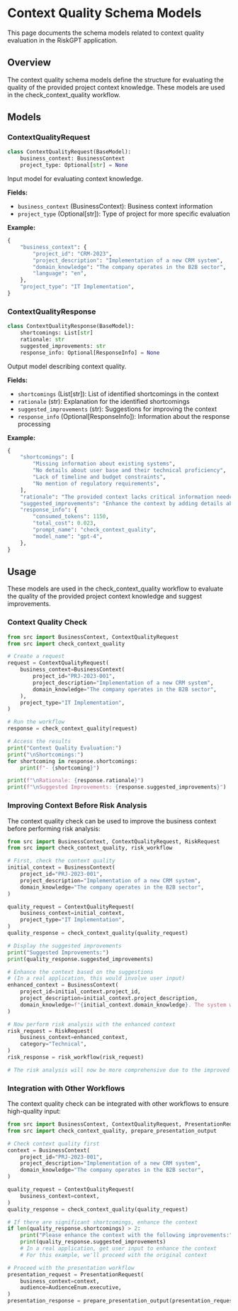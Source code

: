 # Context Quality Schema Models

This page documents the schema models related to context quality evaluation in the RiskGPT application.

## Overview

The context quality schema models define the structure for evaluating the quality of the provided project context knowledge. These models are used in the check_context_quality workflow.

## Models

### ContextQualityRequest

```python
class ContextQualityRequest(BaseModel):
    business_context: BusinessContext
    project_type: Optional[str] = None
```

Input model for evaluating context knowledge.

**Fields:**
- `business_context` (BusinessContext): Business context information
- `project_type` (Optional[str]): Type of project for more specific evaluation

**Example:**
```python
{
    "business_context": {
        "project_id": "CRM-2023",
        "project_description": "Implementation of a new CRM system",
        "domain_knowledge": "The company operates in the B2B sector",
        "language": "en",
    },
    "project_type": "IT Implementation",
}
```

### ContextQualityResponse

```python
class ContextQualityResponse(BaseModel):
    shortcomings: List[str]
    rationale: str
    suggested_improvements: str
    response_info: Optional[ResponseInfo] = None
```

Output model describing context quality.

**Fields:**
- `shortcomings` (List[str]): List of identified shortcomings in the context
- `rationale` (str): Explanation for the identified shortcomings
- `suggested_improvements` (str): Suggestions for improving the context
- `response_info` (Optional[ResponseInfo]): Information about the response processing

**Example:**
```python
{
    "shortcomings": [
        "Missing information about existing systems",
        "No details about user base and their technical proficiency",
        "Lack of timeline and budget constraints",
        "No mention of regulatory requirements",
    ],
    "rationale": "The provided context lacks critical information needed for a comprehensive risk assessment of a CRM implementation project. Information about existing systems is essential for identifying integration risks, while understanding the user base helps assess adoption risks.",
    "suggested_improvements": "Enhance the context by adding details about existing systems that will integrate with the new CRM, describe the user base and their technical proficiency, specify timeline and budget constraints, and outline any regulatory requirements that may impact the implementation.",
    "response_info": {
        "consumed_tokens": 1150,
        "total_cost": 0.023,
        "prompt_name": "check_context_quality",
        "model_name": "gpt-4",
    },
}
```

## Usage

These models are used in the check_context_quality workflow to evaluate the quality of the provided project context knowledge and suggest improvements.

### Context Quality Check

```python
from src import BusinessContext, ContextQualityRequest
from src import check_context_quality

# Create a request
request = ContextQualityRequest(
    business_context=BusinessContext(
        project_id="PRJ-2023-001",
        project_description="Implementation of a new CRM system",
        domain_knowledge="The company operates in the B2B sector",
    ),
    project_type="IT Implementation",
)

# Run the workflow
response = check_context_quality(request)

# Access the results
print("Context Quality Evaluation:")
print("\nShortcomings:")
for shortcoming in response.shortcomings:
    print(f"- {shortcoming}")

print(f"\nRationale: {response.rationale}")
print(f"\nSuggested Improvements: {response.suggested_improvements}")
```

### Improving Context Before Risk Analysis

The context quality check can be used to improve the business context before performing risk analysis:

```python
from src import BusinessContext, ContextQualityRequest, RiskRequest
from src import check_context_quality, risk_workflow

# First, check the context quality
initial_context = BusinessContext(
    project_id="PRJ-2023-001",
    project_description="Implementation of a new CRM system",
    domain_knowledge="The company operates in the B2B sector",
)

quality_request = ContextQualityRequest(
    business_context=initial_context,
    project_type="IT Implementation",
)
quality_response = check_context_quality(quality_request)

# Display the suggested improvements
print("Suggested Improvements:")
print(quality_response.suggested_improvements)

# Enhance the context based on the suggestions
# (In a real application, this would involve user input)
enhanced_context = BusinessContext(
    project_id=initial_context.project_id,
    project_description=initial_context.project_description,
    domain_knowledge=f"{initial_context.domain_knowledge}. The system will integrate with existing ERP and billing systems. Users have varying levels of technical proficiency. The project has a 6-month timeline and a budget of $500,000. The company must comply with GDPR and industry-specific regulations.",
)

# Now perform risk analysis with the enhanced context
risk_request = RiskRequest(
    business_context=enhanced_context,
    category="Technical",
)
risk_response = risk_workflow(risk_request)

# The risk analysis will now be more comprehensive due to the improved context
```

### Integration with Other Workflows

The context quality check can be integrated with other workflows to ensure high-quality input:

```python
from src import BusinessContext, ContextQualityRequest, PresentationRequest, AudienceEnum
from src import check_context_quality, prepare_presentation_output

# Check context quality first
context = BusinessContext(
    project_id="PRJ-2023-001",
    project_description="Implementation of a new CRM system",
    domain_knowledge="The company operates in the B2B sector",
)

quality_request = ContextQualityRequest(
    business_context=context,
)
quality_response = check_context_quality(quality_request)

# If there are significant shortcomings, enhance the context
if len(quality_response.shortcomings) > 2:
    print("Please enhance the context with the following improvements:")
    print(quality_response.suggested_improvements)
    # In a real application, get user input to enhance the context
    # For this example, we'll proceed with the original context

# Proceed with the presentation workflow
presentation_request = PresentationRequest(
    business_context=context,
    audience=AudienceEnum.executive,
)
presentation_response = prepare_presentation_output(presentation_request)
```